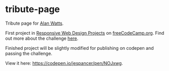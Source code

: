 # tribute-page
Tribute page for [Alan Watts](https://de.wikipedia.org/wiki/Alan_Watts).

First project in [Responsive Web Design Projects](https://learn.freecodecamp.org/responsive-web-design/responsive-web-design-projects) on [freeCodeCamp.org](https://www.freecodecamp.org/). Find out more about the challenge [here](https://learn.freecodecamp.org/responsive-web-design/responsive-web-design-projects/build-a-tribute-page).

Finished project will be slightly modified for publishing on codepen and passing the challenge.

View it here: https://codepen.io/jespancer/pen/NOJxwg.
